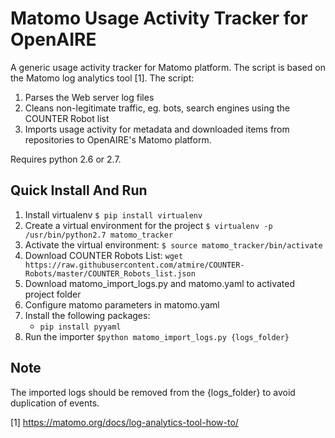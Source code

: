 # Matomo Usage Activity Tracker for OpenAIRE #

A generic usage activity tracker for Matomo platform. The script is based on the Matomo log analytics tool [1]. The script:

1. Parses the Web server log files 
2. Cleans non-legitimate traffic, eg. bots, search engines using the COUNTER Robot list  
3. Imports usage activity for metadata and downloaded items from repositories to OpenAIRE's Matomo platform.

Requires python 2.6 or 2.7.

## Quick Install And Run ##

1. Install virtualenv
    `$ pip install virtualenv`
2. Create a virtual environment for the project
    `$ virtualenv -p /usr/bin/python2.7 matomo_tracker`
3. Activate the virtual environment:
    `$ source matomo_tracker/bin/activate`
3. Download COUNTER Robots List: 
 `wget https://raw.githubusercontent.com/atmire/COUNTER-Robots/master/COUNTER_Robots_list.json`
4. Download matomo_import_logs.py and matomo.yaml to activated project folder
6. Configure matomo parameters in matomo.yaml
7. Install the following packages:
    - `pip install pyyaml`
8. Run the importer `$python matomo_import_logs.py {logs_folder}`

## Note ##
The imported logs should be removed from the {logs_folder} to avoid duplication of events.

[1] https://matomo.org/docs/log-analytics-tool-how-to/


